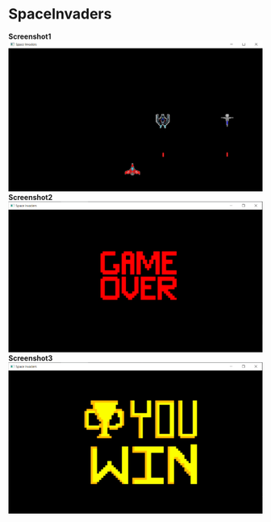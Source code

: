 # SpaceInvaders
<b>Screenshot1</b></br>
![Screenshot 1](Capture%201.png)</br>
<b>Screenshot2</b></br>
![Screenshot 2](Capture%202.png)</br>
<b>Screenshot3</b></br>
![Screenshot 3](Capture%203.png)</br>
